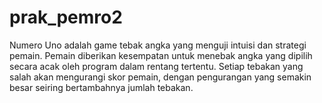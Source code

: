 # prak_pemro2
Numero Uno adalah game tebak angka yang menguji intuisi dan strategi pemain. 
Pemain diberikan kesempatan untuk menebak angka yang dipilih secara acak oleh program dalam rentang tertentu.
Setiap tebakan yang salah akan mengurangi skor pemain, dengan pengurangan yang semakin besar seiring bertambahnya jumlah tebakan.
